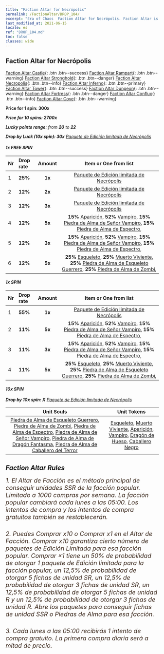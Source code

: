 ```yaml
---
title: "Faction Altar for Necrópolis"
permalink: /FactionAltar/DROP_104/
excerpt: "Era of Chaos  Faction Altar for Necrópolis. Faction Altar is the primary method for obtaining SSR units from the popular faction. Limited to 1,000 purchases each week. The popular faction changes at 05:00 every Monday. Purchase attempts and free purchase attempts will also reset then."
last_modified_at: 2021-06-15
locale: es
ref: "DROP_104.md"
toc: false
classes: wide
---
```


##  Faction Altar for **Necrópolis**

  [Faction Altar Castle](/es/FactionAltar/DROP_101/){: .btn .btn--success} [Faction Altar Rampart](/es/FactionAltar/DROP_102/){: .btn .btn--warning} [Faction Altar Stronghold](/es/FactionAltar/DROP_103/){: .btn .btn--danger} [Faction Altar Necropolis](/es/FactionAltar/DROP_104/){: .btn .btn--info} [Faction Altar Inferno](/es/FactionAltar/DROP_105/){: .btn .btn--primary} [Faction Altar Tower](/es/FactionAltar/DROP_106/){: .btn .btn--success} [Faction Altar Dungeon](/es/FactionAltar/DROP_107/){: .btn .btn--warning} [Faction Altar Fortress](/es/FactionAltar/DROP_108/){: .btn .btn--danger} [Faction Altar Conflux](/es/FactionAltar/DROP_109/){: .btn .btn--info} [Faction Altar Cove](/es/FactionAltar/DROP_112/){: .btn .btn--warning} 

  **Price for 1 spin: 300x** <i class="fas fa-gem"/>

  **Price for 10 spins: 2700x** <i class="fas fa-gem"/>

  **Lucky points range:** from **20** to **22**

  **Drop by Luck (10x spin): 30x** [Paquete de Edición limitada de Necrópolis](/ItemsES/con_2138/)

####  1x FREE SPIN 

  |    Nr    |  Drop rate  |  Amount   |   Item or One from list  |
  |:---------|:------------|:---------:|:------------------------:|
  | 1 | **25%** | **1x** | [Paquete de Edición limitada de Necrópolis](/ItemsES/con_2138/) |
  | 2 | **12%** | **2x** | [Paquete de Edición limitada de Necrópolis](/ItemsES/con_2138/) |
  | 3 | **12%** | **3x** | [Paquete de Edición limitada de Necrópolis](/ItemsES/con_2138/) |
  | 4 | **12%** | **5x** |  **15%** [Aparición](/ItemsES/unt_210/),  **52%** [Vampiro](/ItemsES/unt_211/),  **15%** [Piedra de Alma de Señor Vampiro](/ItemsES/unt_300/),  **15%** [Piedra de Alma de Espectro](/ItemsES/unt_299/),  |
  | 5 | **12%** | **3x** |  **15%** [Aparición](/ItemsES/unt_210/),  **52%** [Vampiro](/ItemsES/unt_211/),  **15%** [Piedra de Alma de Señor Vampiro](/ItemsES/unt_300/),  **15%** [Piedra de Alma de Espectro](/ItemsES/unt_299/),  |
  | 6 | **12%** | **5x** |  **25%** [Esqueleto](/ItemsES/unt_208/),  **25%** [Muerto Viviente](/ItemsES/unt_209/),  **25%** [Piedra de Alma de Esqueleto Guerrero](/ItemsES/unt_297/),  **25%** [Piedra de Alma de Zombi](/ItemsES/unt_298/),  |


####  1x SPIN 

  |    Nr    |  Drop rate  |  Amount   |   Item or One from list  |
  |:---------|:------------|:---------:|:------------------------:|
  | 1 | **55%** | **1x** | [Paquete de Edición limitada de Necrópolis](/ItemsES/con_2138/) |
  | 2 | **11%** | **5x** |  **15%** [Aparición](/ItemsES/unt_210/),  **52%** [Vampiro](/ItemsES/unt_211/),  **15%** [Piedra de Alma de Señor Vampiro](/ItemsES/unt_300/),  **15%** [Piedra de Alma de Espectro](/ItemsES/unt_299/),  |
  | 3 | **11%** | **3x** |  **15%** [Aparición](/ItemsES/unt_210/),  **52%** [Vampiro](/ItemsES/unt_211/),  **15%** [Piedra de Alma de Señor Vampiro](/ItemsES/unt_300/),  **15%** [Piedra de Alma de Espectro](/ItemsES/unt_299/),  |
  | 4 | **11%** | **5x** |  **25%** [Esqueleto](/ItemsES/unt_208/),  **25%** [Muerto Viviente](/ItemsES/unt_209/),  **25%** [Piedra de Alma de Esqueleto Guerrero](/ItemsES/unt_297/),  **25%** [Piedra de Alma de Zombi](/ItemsES/unt_298/),  |


####  10x SPIN 

  **Drop by 10x spin: X** [Paquete de Edición limitada de Necrópolis](/ItemsES/con_2138/)

  |    Unit Souls    |  Unit Tokens  |
  |:----------------:|:-------------:|
  | [Piedra de Alma de Esqueleto Guerrero](/ItemsES/unt_297/), [Piedra de Alma de Zombi](/ItemsES/unt_298/), [Piedra de Alma de Espectro](/ItemsES/unt_299/), [Piedra de Alma de Señor Vampiro](/ItemsES/unt_300/), [Piedra de Alma de Dragón Fantasma](/ItemsES/unt_303/), [Piedra de Alma de Caballero del Terror](/ItemsES/unt_302/) | [Esqueleto](/ItemsES/unt_208/), [Muerto Viviente](/ItemsES/unt_209/), [Aparición](/ItemsES/unt_210/), [Vampiro](/ItemsES/unt_211/), [Dragón de Hueso](/ItemsES/unt_214/), [Caballero Negro](/ItemsES/unt_213/) |



## Faction Altar Rules

  <span style="color: #3c2a1e;font-size:20px">1. El Altar de Facción es el método principal de conseguir unidades SSR de la facción popular. Limitado a 1000 compras por semana. La facción popular cambiará cada lunes a las 05:00. Los intentos de compra y los intentos de compra gratuitos también se restablecerán. </span><br/>

<br/>  <span style="color: #3c2a1e;font-size:20px">2. Puedes Comprar x10 o Comprar x1 en el Altar de Facción. Comprar x10 garantiza cierto número de paquetes de Edición Limitada para esa facción popular. Comprar ×1 tiene un 50% de probabilidad de otorgar 1 paquete de Edición limitada para la facción popular, un 12,5% de probabilidad de otorgar 5 fichas de unidad SR, un 12,5% de probabilidad de otorgar 3 fichas de unidad SR, un 12,5% de probabilidad de otorgar 5 fichas de unidad R y un 12,5% de probabilidad de otorgar 3 fichas de unidad R. Abre los paquetes para conseguir fichas de unidad SSR o Piedras de Alma para esa facción.</span>

<br/>  <span style="color: #3c2a1e;font-size:20px">3. Cada lunes a las 05:00 recibirás 1 intento de compra gratuito. La primera compra diaria será a mitad de precio.</span><br/>

<br/>